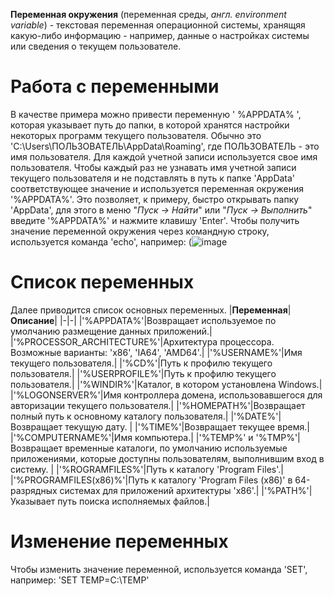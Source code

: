 **Переменная окружения** (переменная среды, *англ. environment variable*) - текстовая переменная операционной системы, хранящяя какую-либо информацию - например, данные о настройках системы или сведения о текущем пользователе.

# Работа с переменными
В качестве примера можно привести переменную ' %APPDATA% ', которая указывает путь до папки, в которой хранятся настройки некоторых программ текущего пользователя. Обычно это 'C:\Users\ПОЛЬЗОВАТЕЛЬ\AppData\Roaming', где ПОЛЬЗОВАТЕЛЬ - это имя пользователя. Для каждой учетной записи используется свое имя пользователя. 
Чтобы каждый раз не узнавать имя учетной записи текущего пользователя и не подставлять в путь к папке 'AppData' соответствующее значение и используется переменная окружения '%APPDATA%'.
Это позволяет, к примеру, быстро открывать папку 'AppData', для этого в меню "*Пуск -> Найти*" или "*Пуск -> Выполнить*" введите '%APPDATA%' и нажмите клавишу 'Enter'.
Чтобы получить значение переменной окружения через командную строку, используется команда 'echo', например:
(![image](https://user-images.githubusercontent.com/89955834/132615316-970ba2eb-613c-4d55-bda9-d2ab62ac836d.png)
# Список переменных 
Далее приводится список основных переменных.
|**Переменная**|**Описание**|
|-|-|
|'%APPDATA%'|Возвращает используемое по умолчанию размещение данных приложений.|
|'%PROCESSOR_ARCHITECTURE%'|Архитектура процессора. Возможные варианты: 'x86', 'IA64', 'AMD64'.|
|'%USERNAME%'|Имя текущего пользователя.|
|'%CD%'|Путь к профилю текущего пользователя.|
|'%USERPROFILE%'|Путь к профилю текущего пользователя.|
|'%WINDIR%'|Каталог, в котором установлена Windows.|
|'%LOGONSERVER%'|Имя контроллера домена, использовавшегося для авторизации текущего пользователя.|
|'%HOMEPATH%'|Возвращает полный путь к основному каталогу пользователя.|
|'%DATE%'|Возвращает текущую дату. |
|'%TIME%'|Возвращает текущее время.|
|'%COMPUTERNAME%'|Имя компьютера.|
|'%TEMP%' и '%TMP%'|Возвращает временные каталоги, по умолчанию используемые приложениями, которые доступны пользователям, выполнившим вход в систему. |
|'%ROGRAMFILES%'|Путь к каталогу 'Program Files'.|
|'%PROGRAMFILES(x86)%'|Путь к каталогу 'Program Files (x86)' в 64-разрядных системах для приложений архитектуры 'x86'.|
|'%PATH%'|Указывает путь поиска исполняемых файлов.|

# Изменение переменных
Чтобы изменить значение переменной, используется команда 'SET', например:
'SET TEMP=C:\TEMP'
